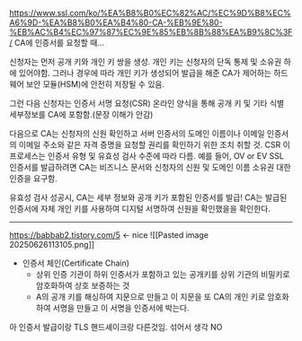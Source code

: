 https://www.ssl.com/ko/%EA%B8%B0%EC%82%AC/%EC%9D%B8%EC%A6%9D-%EA%B8%B0%EA%B4%80-CA-%EB%9E%80-%EB%AC%B4%EC%97%87%EC%9E%85%EB%8B%88%EA%B9%8C%3F/
CA에 인증서를 요청할 때...

신청자는 먼저 공개 키와 개인 키 쌍을 생성. 개인 키는 신청자의 단독 통제 및 소유권 하에 있어야함. 그러나 경우에 따라 개인 키가 생성되어 발급을 해준 CA가 제어하는 하드웨어 보안 모듈(HSM)에 안전히 저장될 수 있음.

그런 다음 신청자는 인증서 서명 요청(CSR) 온라인 양식을 통해 공개 키 및 기타 식별 세부정보를 CA에 포함함.(문장 이해가 안감)

다음으로 CA는 신청자의 신원 확인하고 서버 인증서의 도메인 이름이나 이메일 인증서의 이메일 주소와 같은 자격 증명을 요청할 권리를 확인하기 위한 조치 취할 것. CSR 이 프로세스는 인증서 유형 및 유효성 검사 수준에 따라 다름. 예를 들어, OV or EV SSL 인증서를 발급하려면 CA는 비즈니스 문서와 신청자의 신원 및 도메인 이름 소유권 대한 인증을 요구함.

유효성 검사 성공시, CA는 세부 정보와 공개 키가 포함된 인증서를 발급! CA는 발급된 인증서에 자체 개인 키를 사용하여 디지털 서명하여 신원을 확인했을을 확인한다.

---
https://babbab2.tistory.com/5  <- nice
![[Pasted image 20250626113105.png]]

- 인증서 체인(Certificate Chain)
	- 상위 인증 기관이 하위 인증서가 포함하고 있는 공개키를 상위 기관의 비밀키로 암호화하여 상호 보증하는 것
	- A의 공개  키를 해싱하여 지문으로 만들고 이 지문을 또 CA의 개인 키로 암호화 하여 서명을 만들고 이 서명을 인증서에 박는다.

아 인증서 발급이랑 TLS 핸드셰이크랑 다른것임. 섞어서 생각 NO
